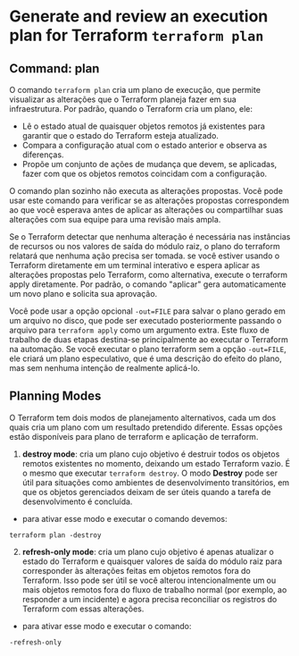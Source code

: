 # Generate and review an execution plan for Terraform `terraform plan`

## Command: plan
O comando `terraform plan` cria um plano de execução, que permite visualizar as alterações que o Terraform planeja fazer em sua infraestrutura. Por padrão, quando o Terraform cria um plano, ele:

- Lê o estado atual de quaisquer objetos remotos já existentes para garantir que o estado do Terraform esteja atualizado.
- Compara a configuração atual com o estado anterior e observa as diferenças.
- Propõe um conjunto de ações de mudança que devem, se aplicadas, fazer com que os objetos remotos coincidam com a configuração.

O comando plan sozinho não executa as alterações propostas. Você pode usar este comando para verificar se as alterações propostas correspondem ao que você esperava antes de aplicar as alterações ou compartilhar suas alterações com sua equipe para uma revisão mais ampla.

Se o Terraform detectar que nenhuma alteração é necessária nas instâncias de recursos ou nos valores de saída do módulo raiz, o plano do terraform relatará que nenhuma ação precisa ser tomada. se você estiver usando o Terraform diretamente em um terminal interativo e espera aplicar as alterações propostas pelo Terraform, como alternativa, execute o terraform apply diretamente. Por padrão, o comando "aplicar" gera automaticamente um novo plano e solicita sua aprovação.

Você pode usar a opção opcional `-out=FILE` para salvar o plano gerado em um arquivo no disco, que pode ser executado posteriormente passando o arquivo para `terraform apply` como um argumento extra. Este fluxo de trabalho de duas etapas destina-se principalmente ao executar o Terraform na automação. Se você executar o plano terraform sem a opção `-out=FILE`, ele criará um plano especulativo, que é uma descrição do efeito do plano, mas sem nenhuma intenção de realmente aplicá-lo.

## Planning Modes
O Terraform tem dois modos de planejamento alternativos, cada um dos quais cria um plano com um resultado pretendido diferente. Essas opções estão disponíveis para plano de terraform e aplicação de terraform.

1. **destroy mode**: cria um plano cujo objetivo é destruir todos os objetos remotos existentes no momento, deixando um estado Terraform vazio. É o mesmo que executar `terraform destroy`. O modo **Destroy** pode ser útil para situações como ambientes de desenvolvimento transitórios, em que os objetos gerenciados deixam de ser úteis quando a tarefa de desenvolvimento é concluída.

- para ativar esse modo e executar o comando devemos:

`terraform plan -destroy`

2.  **refresh-only mode**:  cria um plano cujo objetivo é apenas atualizar o estado do Terraform e quaisquer valores de saída do módulo raiz para corresponder às alterações feitas em objetos remotos fora do Terraform. Isso pode ser útil se você alterou intencionalmente um ou mais objetos remotos fora do fluxo de trabalho normal (por exemplo, ao responder a um incidente) e agora precisa reconciliar os registros do Terraform com essas alterações.

- para ativar esse modo e  executar o comando:

`-refresh-only`